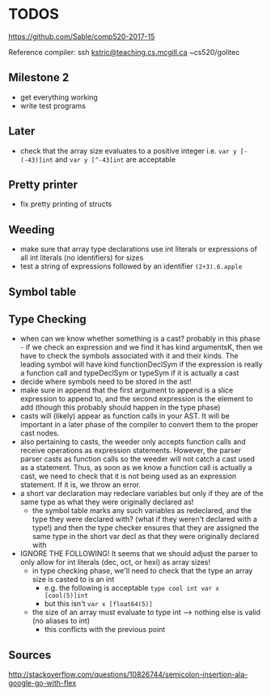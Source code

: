 # TODOS

https://github.com/Sable/comp520-2017-15

Reference compiler:
ssh kstric@teaching.cs.mcgill.ca
~cs520/golitec

## Milestone 2
- get everything working
- write test programs

## Later
- check that the array size evaluates to a positive integer
    i.e. `var y [-(-43)]int` and `var y [^-43]int` are acceptable

## Pretty printer
- fix pretty printing of structs

## Weeding
- make sure that array type declarations use int literals or expressions of all int literals (no identifiers) for sizes
- test a string of expressions followed by an identifier `(2+3).6.apple`

## Symbol table


## Type Checking
- when can we know whether something is a cast? probably in this phase - if we check an expression and we find it has kind argumentsK, then we have to check the symbols associated with it and their kinds. The leading symbol will have kind functionDeclSym if the expression is really a function call and typeDeclSym or typeSym if it is actually a cast
- decide where symbols need to be stored in the ast!
- make sure in append that the first argument to append is a slice expression to append to, and the second expression
is the element to add (though this probably should happen in the type phase)
- casts will (likely) appear as function calls in your AST. It will be important in a later
phase of the compiler to convert them to the proper cast nodes.
- also pertaining to casts, the weeder only accepts function calls and receive operations as expression statements. However, the parser parser casts as function calls so the weeder will not catch a cast used as a statement. Thus, as soon as we know a function call is actually a cast, we need to check that it is not being used as an expression statement. If it is, we throw an error.
- a short var declaration may redeclare variables but only if they are of the same type as what they were originally declared as!
    - the symbol table marks any such variables as redeclared, and the type they were declared with? (what if they weren't declared with a type!) and then the type checker ensures that they are assigned the same type in the short var decl as that they were originally declared with
- IGNORE THE FOLLOWING! It seems that we should adjust the parser to only allow for int literals (dec, oct, or hexi) as array sizes!
    - in type checking phase, we'll need to check that the type an array size is casted to is an int
        - e.g. the following is acceptable
            `type cool int
            var x [cool(5)]int`
        - but this isn't
            `var x [float64(5)]`
    - the size of an array must evaluate to type int --> nothing else is valid (no aliases to int)
        - this conflicts with the previous point

## Sources
http://stackoverflow.com/questions/10826744/semicolon-insertion-ala-google-go-with-flex
